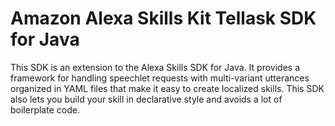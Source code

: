 # Amazon Alexa Skills Kit Tellask SDK for Java
This SDK is an extension to the Alexa Skills SDK for Java. It provides a framework for handling
speechlet requests with multi-variant utterances organized in YAML files that make it easy to create localized skills. This SDK also lets you build your skill in declarative style and avoids a lot of boilerplate code.
